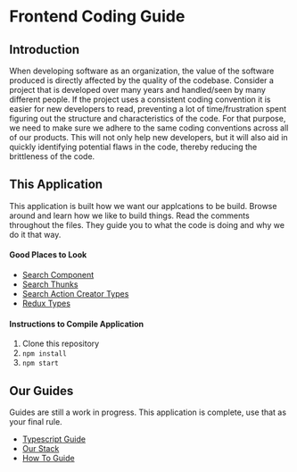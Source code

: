# Frontend Coding Guide

## Introduction
When developing software as an organization, the value of the software produced is directly affected by the quality of the codebase. Consider a project that is developed over many years and handled/seen by many different people. If the project uses a consistent coding convention it is easier for new developers to read, preventing a lot of time/frustration spent figuring out the structure and characteristics of the code. For that purpose, we need to make sure we adhere to the same coding conventions across all of our products. This will not only help new developers, but it will also aid in quickly identifying potential flaws in the code, thereby reducing the brittleness of the code.

## This Application
This application is built how we want our applcations to be build. Browse around and learn how we like to build things. Read the comments throughout the files. They guide you to what the code is doing and why we do it that way.

#### Good Places to Look
* [Search Component](src/pages/search/index.tsx)
* [Search Thunks](src/actions/search/thunks.ts)
* [Search Action Creator Types](src/types/search/action-creators.d.ts)
* [Redux Types](src/types/redux/index.ts)

#### Instructions to Compile Application
1. Clone this repository
2.  `npm install`
3.  `npm start`

## Our Guides
Guides are still a work in progress. This application is complete, use that as your final rule.
* [Typescript Guide](guides/typescript.md)
* [Our Stack](guides/stack.md)
* [How To Guide](guides/howto.md)